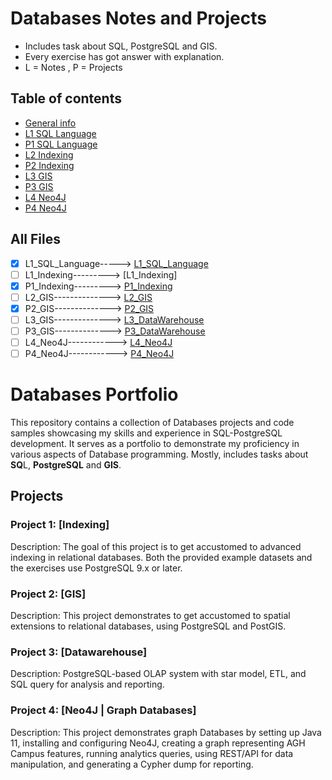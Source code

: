 # Databases Notes and Projects
- Includes task about SQL, PostgreSQL and GIS.
- Every exercise has got answer with explanation.
- L = Notes , P = Projects

## Table of contents
* [General info](#general-info)
* [L1 SQL Language](https://github.com/xkyleann/Databases_Projects/blob/main/L1_SQL_Language.md)
* [P1 SQL Language](https://github.com/xkyleann/Databases_Projects/blob/main/P1_Indexing.md)
* [L2 Indexing]()
* [P2 Indexing](https://github.com/xkyleann/Databases_Projects/blob/main/P2_GIS.md)
* [L3 GIS]()
* [P3 GIS]()
* [L4 Neo4J]()
* [P4 Neo4J]()


## All Files 
- [x] L1_SQL_Language-----> [L1_SQL_Language](https://github.com/xkyleann/Databases_Projects/blob/main/L1_SQL_Language.md)
- [ ] L1_Indexing---------> [L1_Indexing]
- [x] P1_Indexing---------> [P1_Indexing](https://github.com/xkyleann/Databases_Projects/blob/main/P1_Indexing.md) 
- [ ] L2_GIS--------------> [L2_GIS](https://github.com/Kyleann/Operating-Systems/files/10022441/02.Basic.commands.pdf) 
- [x] P2_GIS--------------> [P2_GIS](https://github.com/xkyleann/Databases_Projects/blob/main/P2_GIS.md)
- [ ] L3_GIS--------------> [L3_DataWarehouse]() 
- [ ] P3_GIS--------------> [P3_DataWarehouse]()
- [ ] L4_Neo4J------------> [L4_Neo4J]() 
- [ ] P4_Neo4J------------> [P4_Neo4J]()

# Databases Portfolio

This repository contains a collection of Databases projects and code samples showcasing my skills and experience in SQL-PostgreSQL development. It serves as a portfolio to demonstrate my proficiency in various aspects of Database programming. Mostly, includes tasks about **SQ**L, **PostgreSQL** and **GIS**.


## Projects

### Project 1: [Indexing]

Description: The goal of this project is to get accustomed to advanced indexing in relational databases. Both the provided example datasets and the exercises use PostgreSQL 9.x or later.

### Project 2: [GIS]

Description: This project demonstrates to get accustomed to spatial extensions to relational databases, using PostgreSQL and PostGIS.

### Project 3: [Datawarehouse]

Description: PostgreSQL-based OLAP system with star model, ETL, and SQL query for analysis and reporting.

### Project 4: [Neo4J | Graph Databases]

Description: This project demonstrates graph Databases by setting up Java 11, installing and configuring Neo4J, creating a graph representing AGH Campus features, running analytics queries, using REST/API for data manipulation, and generating a Cypher dump for reporting.


